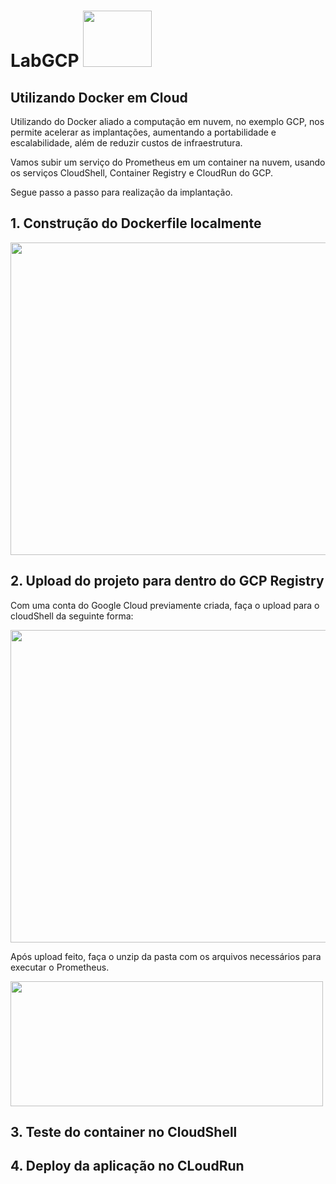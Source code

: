 
# LabGCP <image src="https://user-images.githubusercontent.com/12403699/230738690-db1e14db-d96f-4e39-ae32-e976b6430fde.png" width="110" height="90">


## Utilizando Docker em Cloud

Utilizando do Docker aliado a computação em nuvem, no exemplo GCP, nos permite acelerar as implantações, aumentando a portabilidade e escalabilidade, além de reduzir custos de infraestrutura. 
  
Vamos subir um serviço do Prometheus em um container na nuvem, usando os serviços CloudShell, Container Registry e CloudRun do GCP.

  Segue passo a passo para realização da implantação.  

## 1. Construção do Dockerfile localmente
 
<image src="https://user-images.githubusercontent.com/12403699/230739453-0a9faf60-27d4-4f41-92b2-acce0c938906.png" width="900" height="500">


## 2. Upload do projeto para dentro do GCP Registry

Com uma conta do Google Cloud previamente criada, faça o upload para o cloudShell da seguinte forma: 
  
<image src="https://user-images.githubusercontent.com/12403699/230739671-0c7b1c09-a189-4efb-b078-c6015582852e.png" width="900" height="500">  
  
Após upload feito, faça o unzip da pasta com os arquivos necessários para executar o Prometheus.
 
<image src="https://user-images.githubusercontent.com/12403699/230739820-c7198fb5-c445-4a2d-b909-55ad2ea18178.png" width="500" height="200">  
 
 
  
 
## 3. Teste do container no CloudShell


## 4. Deploy da aplicação no CLoudRun
